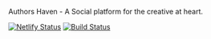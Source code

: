 Authors Haven - A Social platform for the creative at heart.

[![Netlify Status](https://api.netlify.com/api/v1/badges/3e979c81-a866-40ad-8131-3d049da83dd6/deploy-status)](https://app.netlify.com/sites/hermes-ah/deploys)
[![Build Status](https://travis-ci.org/andela/hermes-ah-frontend.svg?branch=develop)](https://travis-ci.org/andela/hermes-ah-frontend)
